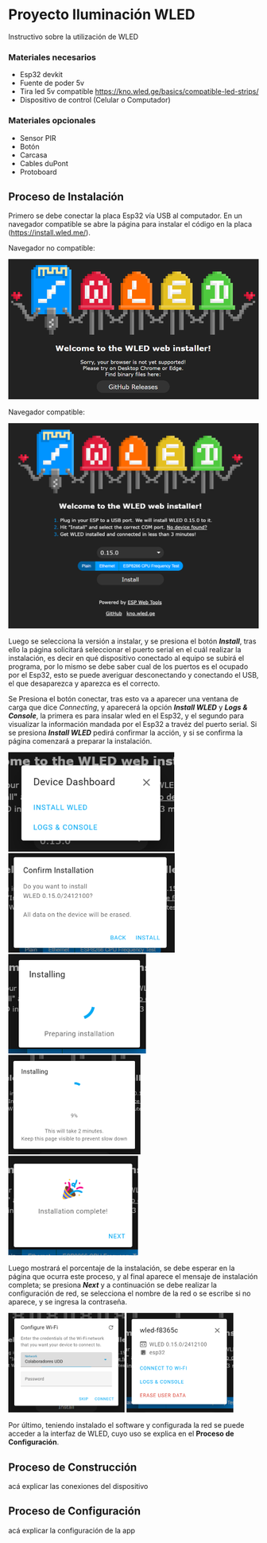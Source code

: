 # Proyecto Iluminación WLED

Instructivo sobre la utilización de WLED

### Materiales necesarios

* Esp32 devkit
* Fuente de poder 5v
* Tira led 5v compatible https://kno.wled.ge/basics/compatible-led-strips/
* Dispositivo de control (Celular o Computador)

### Materiales opcionales

* Sensor PIR
* Botón
* Carcasa
* Cables duPont
* Protoboard


## Proceso de Instalación
Primero se debe conectar la placa Esp32 vía USB al computador. En un navegador compatible se abre la página para instalar el código en la placa (https://install.wled.me/).

Navegador no compatible:

<img title="instalacionMal" alt="página de instalación en un navegador no compatible" src="/img/instalacionMal.png" width="600px">

Navegador compatible:

<img title="instalacionBien" alt="página de instalación en un navegador compatible" src="/img/instalacionBien.png" width="600px">

Luego se selecciona la versión a instalar, y se presiona el botón ***Install***, tras ello la página solicitará seleccionar el puerto serial en el cuál realizar la instalación, es decir en qué dispositivo conectado al equipo se subirá el programa, por lo mismo se debe saber cual de los puertos es el ocupado por el Esp32, esto se puede averiguar desconectando y conectando el USB, el que desaparezca y aparezca es el correcto.

Se Presiona el botón conectar, tras esto va a aparecer una ventana de carga que dice *Connecting*, y aparecerá la opción ***Install WLED*** y ***Logs & Console***, la primera es para insalar wled en el Esp32, y el segundo para visualizar la información mandada por el Esp32 a travéz del puerto serial. Si se presiona ***Install WLED*** pedirá confirmar la acción, y si se confirma la página comenzará a preparar la instalación.

<div style="display: inline-block;">
<img title="installLog" alt="opciones install wled, log and console" src="/img/installLog.png" height="200px">
<img title="confirm" alt="confirmar instalación" src="/img/confirmInstall.png" height="200px">
<img title="preparando" alt="preparando instalación" src="/img/preparandoInstall.png" height="200px">
<img title="instalando" alt="instalando el software" src="/img/instalando.png" height="200px">
<img title="completa" alt="instalación completa" src="/img/completa.png" height="200px">
</div>  

Luego mostrará el porcentaje de la instalación, se debe esperar en la página que ocurra este proceso, y al final aparece el mensaje de instalación completa; se presiona ***Next*** y a continuación se debe realizar la configuración de red, se selecciona el nombre de la red o se escribe si no aparece, y se ingresa la contraseña.

<div style="display: inline-block;">
<img title="seleccionarRed" alt="pestaña de selección de red" src="/img/seleccionarRed.png" height="200px">
<img title="instalado" alt="pestaña tras la instalación" src="/img/instalado.png" height="200px">
</div>

Por último, teniendo instalado el software y configurada la red se puede acceder a la interfaz de WLED, cuyo uso se explica en el **Proceso de Configuración**.

## Proceso de Construcción
acá explicar las conexiones del dispositivo

## Proceso de Configuración
acá explicar la configuración de la app
